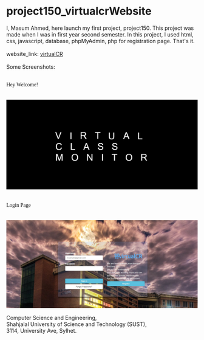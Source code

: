 # project150_virtualcrWebsite

I, Masum Ahmed, here launch my first project, project150. This project was made when I was in first year second semester. In this project, I used html, css, javascript, database, phpMyAdmin, php for registration page. That's it.
<br><br>
website_link:  <a href="http://sust.virtualcr.tk/">  virtualCR </a>
<br>
<br>
Some Screenshots:<br><br>
<p style="font-family:Ubuntu"> Hey Welcome! </p>
<br>
<img src="Screenshots/Capture7.jpg">
<br><br>
<p style="font-family:Ubuntu"> Login Page </p>
<br>
<img src="Screenshots/Capture.jpg">
<br>

Computer Science and Engineering, <br>
Shahjalal University of Science and Technology (SUST), <br>
3114, University Ave, Sylhet.<br>